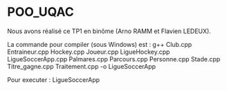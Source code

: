 # POO_UQAC

Nous avons réalisé ce TP1 en binôme (Arno RAMM et Flavien LEDEUX).

La commande pour compiler (sous Windows) est : g++ Club.cpp Entraineur.cpp Hockey.cpp Joueur.cpp LigueHockey.cpp LigueSoccerApp.cpp Palmares.cpp Parcours.cpp Personne.cpp Stade.cpp Titre_gagne.cpp Traitement.cpp -o LigueSoccerApp

Pour executer : LigueSoccerApp
